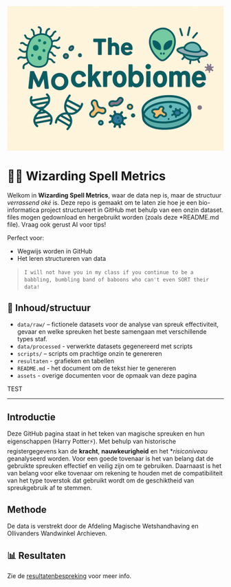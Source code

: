 <p align="center">
  <img src="assets/plaatjemockrobiome.png" alt="The Mockrobiome Logo" width="600"/>
</p>


# 🧙‍♂️ Wizarding Spell Metrics

Welkom in **Wizarding Spell Metrics**, waar de data nep is, maar de structuur *verrassend oké* is. Deze repo is gemaakt om te laten zie hoe je een bio-informatica project structureert in GitHub met behulp van een onzin dataset. files mogen gedownload en hergebruikt worden (zoals deze *README.md file). Vraag ook gerust AI voor tips!

Perfect voor:
- Wegwijs worden in GitHub
- Het leren structureren van data

> `I will not have you in my class if you continue to be a babbling, bumbling band of baboons who can't even SORT their data!`

## 📁 Inhoud/structuur

- `data/raw/` – fictionele datasets voor de analyse van spreuk effectiviteit, gevaar en welke spreuken het beste samengaan met verschillende types staf.  
- `data/processed` - verwerkte datasets gegenereerd met scripts 
- `scripts/` – scripts om prachtige onzin te genereren
- `resultaten` - grafieken en tabellen
- `README.md` - het document om de tekst hier te genereren
- `assets` - overige documenten voor de opmaak van deze pagina

TEST

---

## Introductie

Deze GitHub pagina staat in het teken van magische spreuken en hun eigenschappen (Harry Potter⚡). Met behulp van historische registergegevens kan de **kracht**, **nauwkeurigheid** en het **risiconiveau* geanalyseerd worden. Voor een goede tovenaar is het van belang dat de gebruikte spreuken effectief en veilig zijn om te gebruiken. Daarnaast is het van belang voor elke tovenaar om rekening te houden met de compatibiliteit van het type toverstok dat gebruikt wordt om de geschiktheid van spreukgebruik af te stemmen.  

## Methode

De data is verstrekt door de Afdeling Magische Wetshandhaving en Ollivanders Wandwinkel Archieven. 

## 📊 Resultaten

Zie de [resultatenbespreking](resultaten/bespreking_resultaten.md) voor meer info.






